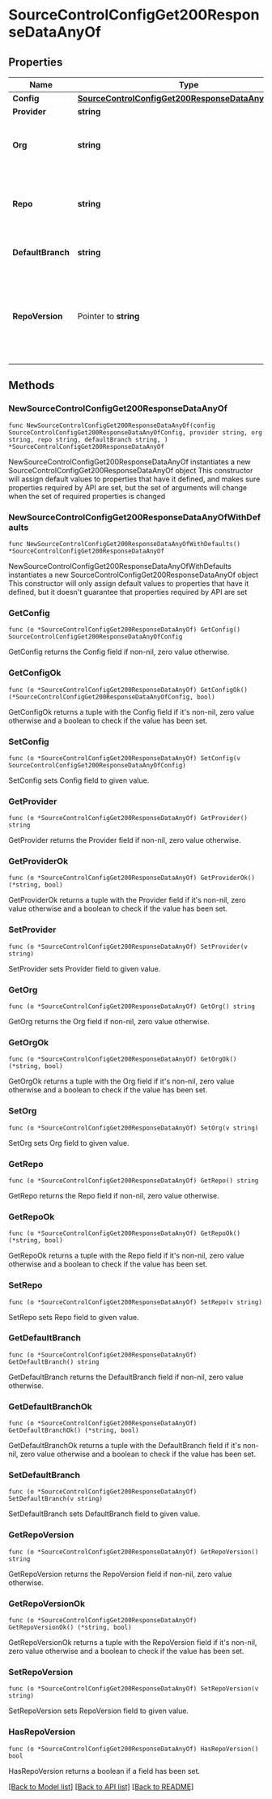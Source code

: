 # SourceControlConfigGet200ResponseDataAnyOf

## Properties

Name | Type | Description | Notes
------------ | ------------- | ------------- | -------------
**Config** | [**SourceControlConfigGet200ResponseDataAnyOfConfig**](SourceControlConfigGet200ResponseDataAnyOfConfig.md) |  | 
**Provider** | **string** |  | 
**Org** | **string** | The user or organization to which the repository belongs to. | 
**Repo** | **string** | The name of the repository you created to use with Retool. | 
**DefaultBranch** | **string** | The default branch, e.g., main. | 
**RepoVersion** | Pointer to **string** | Repositories using Toolscript are 2.0.0. Repositories using legacy YAML are 1.0.0. | [optional] 

## Methods

### NewSourceControlConfigGet200ResponseDataAnyOf

`func NewSourceControlConfigGet200ResponseDataAnyOf(config SourceControlConfigGet200ResponseDataAnyOfConfig, provider string, org string, repo string, defaultBranch string, ) *SourceControlConfigGet200ResponseDataAnyOf`

NewSourceControlConfigGet200ResponseDataAnyOf instantiates a new SourceControlConfigGet200ResponseDataAnyOf object
This constructor will assign default values to properties that have it defined,
and makes sure properties required by API are set, but the set of arguments
will change when the set of required properties is changed

### NewSourceControlConfigGet200ResponseDataAnyOfWithDefaults

`func NewSourceControlConfigGet200ResponseDataAnyOfWithDefaults() *SourceControlConfigGet200ResponseDataAnyOf`

NewSourceControlConfigGet200ResponseDataAnyOfWithDefaults instantiates a new SourceControlConfigGet200ResponseDataAnyOf object
This constructor will only assign default values to properties that have it defined,
but it doesn't guarantee that properties required by API are set

### GetConfig

`func (o *SourceControlConfigGet200ResponseDataAnyOf) GetConfig() SourceControlConfigGet200ResponseDataAnyOfConfig`

GetConfig returns the Config field if non-nil, zero value otherwise.

### GetConfigOk

`func (o *SourceControlConfigGet200ResponseDataAnyOf) GetConfigOk() (*SourceControlConfigGet200ResponseDataAnyOfConfig, bool)`

GetConfigOk returns a tuple with the Config field if it's non-nil, zero value otherwise
and a boolean to check if the value has been set.

### SetConfig

`func (o *SourceControlConfigGet200ResponseDataAnyOf) SetConfig(v SourceControlConfigGet200ResponseDataAnyOfConfig)`

SetConfig sets Config field to given value.


### GetProvider

`func (o *SourceControlConfigGet200ResponseDataAnyOf) GetProvider() string`

GetProvider returns the Provider field if non-nil, zero value otherwise.

### GetProviderOk

`func (o *SourceControlConfigGet200ResponseDataAnyOf) GetProviderOk() (*string, bool)`

GetProviderOk returns a tuple with the Provider field if it's non-nil, zero value otherwise
and a boolean to check if the value has been set.

### SetProvider

`func (o *SourceControlConfigGet200ResponseDataAnyOf) SetProvider(v string)`

SetProvider sets Provider field to given value.


### GetOrg

`func (o *SourceControlConfigGet200ResponseDataAnyOf) GetOrg() string`

GetOrg returns the Org field if non-nil, zero value otherwise.

### GetOrgOk

`func (o *SourceControlConfigGet200ResponseDataAnyOf) GetOrgOk() (*string, bool)`

GetOrgOk returns a tuple with the Org field if it's non-nil, zero value otherwise
and a boolean to check if the value has been set.

### SetOrg

`func (o *SourceControlConfigGet200ResponseDataAnyOf) SetOrg(v string)`

SetOrg sets Org field to given value.


### GetRepo

`func (o *SourceControlConfigGet200ResponseDataAnyOf) GetRepo() string`

GetRepo returns the Repo field if non-nil, zero value otherwise.

### GetRepoOk

`func (o *SourceControlConfigGet200ResponseDataAnyOf) GetRepoOk() (*string, bool)`

GetRepoOk returns a tuple with the Repo field if it's non-nil, zero value otherwise
and a boolean to check if the value has been set.

### SetRepo

`func (o *SourceControlConfigGet200ResponseDataAnyOf) SetRepo(v string)`

SetRepo sets Repo field to given value.


### GetDefaultBranch

`func (o *SourceControlConfigGet200ResponseDataAnyOf) GetDefaultBranch() string`

GetDefaultBranch returns the DefaultBranch field if non-nil, zero value otherwise.

### GetDefaultBranchOk

`func (o *SourceControlConfigGet200ResponseDataAnyOf) GetDefaultBranchOk() (*string, bool)`

GetDefaultBranchOk returns a tuple with the DefaultBranch field if it's non-nil, zero value otherwise
and a boolean to check if the value has been set.

### SetDefaultBranch

`func (o *SourceControlConfigGet200ResponseDataAnyOf) SetDefaultBranch(v string)`

SetDefaultBranch sets DefaultBranch field to given value.


### GetRepoVersion

`func (o *SourceControlConfigGet200ResponseDataAnyOf) GetRepoVersion() string`

GetRepoVersion returns the RepoVersion field if non-nil, zero value otherwise.

### GetRepoVersionOk

`func (o *SourceControlConfigGet200ResponseDataAnyOf) GetRepoVersionOk() (*string, bool)`

GetRepoVersionOk returns a tuple with the RepoVersion field if it's non-nil, zero value otherwise
and a boolean to check if the value has been set.

### SetRepoVersion

`func (o *SourceControlConfigGet200ResponseDataAnyOf) SetRepoVersion(v string)`

SetRepoVersion sets RepoVersion field to given value.

### HasRepoVersion

`func (o *SourceControlConfigGet200ResponseDataAnyOf) HasRepoVersion() bool`

HasRepoVersion returns a boolean if a field has been set.


[[Back to Model list]](../README.md#documentation-for-models) [[Back to API list]](../README.md#documentation-for-api-endpoints) [[Back to README]](../README.md)


